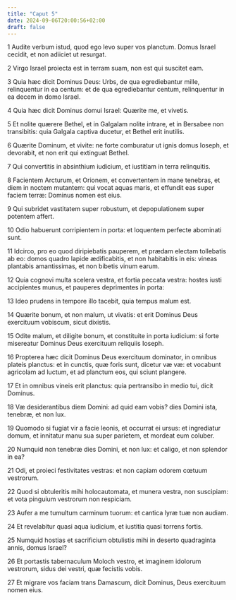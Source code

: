 ```yaml
---
title: "Caput 5"
date: 2024-09-06T20:00:56+02:00
draft: false
---
```



1 Audite verbum istud, quod ego levo super vos planctum. Domus Israel cecidit, et non adiiciet ut resurgat.

2 Virgo Israel proiecta est in terram suam, non est qui suscitet eam.

3 Quia hæc dicit Dominus Deus: Urbs, de qua egrediebantur mille, relinquentur in ea centum: et de qua egrediebantur centum, relinquentur in ea decem in domo Israel.

4 Quia hæc dicit Dominus domui Israel: Quærite me, et vivetis.

5 Et nolite quærere Bethel, et in Galgalam nolite intrare, et in Bersabee non transibitis: quia Galgala captiva ducetur, et Bethel erit inutilis.

6 Quærite Dominum, et vivite: ne forte comburatur ut ignis domus Ioseph, et devorabit, et non erit qui extinguat Bethel.

7 Qui convertitis in absinthium iudicium, et iustitiam in terra relinquitis.

8 Facientem Arcturum, et Orionem, et convertentem in mane tenebras, et diem in noctem mutantem: qui vocat aquas maris, et effundit eas super faciem terræ: Dominus nomen est eius.

9 Qui subridet vastitatem super robustum, et depopulationem super potentem affert.

10 Odio habuerunt corripientem in porta: et loquentem perfecte abominati sunt.

11 Idcirco, pro eo quod diripiebatis pauperem, et prædam electam tollebatis ab eo: domos quadro lapide ædificabitis, et non habitabitis in eis: vineas plantabis amantissimas, et non bibetis vinum earum.

12 Quia cognovi multa scelera vestra, et fortia peccata vestra: hostes iusti accipientes munus, et pauperes deprimentes in porta:

13 Ideo prudens in tempore illo tacebit, quia tempus malum est.

14 Quærite bonum, et non malum, ut vivatis: et erit Dominus Deus exercituum vobiscum, sicut dixistis.

15 Odite malum, et diligite bonum, et constituite in porta iudicium: si forte misereatur Dominus Deus exercituum reliquiis Ioseph.

16 Propterea hæc dicit Dominus Deus exercituum dominator, in omnibus plateis planctus: et in cunctis, quæ foris sunt, dicetur væ væ: et vocabunt agricolam ad luctum, et ad planctum eos, qui sciunt plangere.

17 Et in omnibus vineis erit planctus: quia pertransibo in medio tui, dicit Dominus.

18 Væ desiderantibus diem Domini: ad quid eam vobis? dies Domini ista, tenebræ, et non lux.

19 Quomodo si fugiat vir a facie leonis, et occurrat ei ursus: et ingrediatur domum, et innitatur manu sua super parietem, et mordeat eum coluber.

20 Numquid non tenebræ dies Domini, et non lux: et caligo, et non splendor in ea?

21 Odi, et proieci festivitates vestras: et non capiam odorem cœtuum vestrorum.

22 Quod si obtuleritis mihi holocautomata, et munera vestra, non suscipiam: et vota pinguium vestrorum non respiciam.

23 Aufer a me tumultum carminum tuorum: et cantica lyræ tuæ non audiam.

24 Et revelabitur quasi aqua iudicium, et iustitia quasi torrens fortis.

25 Numquid hostias et sacrificium obtulistis mihi in deserto quadraginta annis, domus Israel?

26 Et portastis tabernaculum Moloch vestro, et imaginem idolorum vestrorum, sidus dei vestri, quæ fecistis vobis.

27 Et migrare vos faciam trans Damascum, dicit Dominus, Deus exercituum nomen eius.

